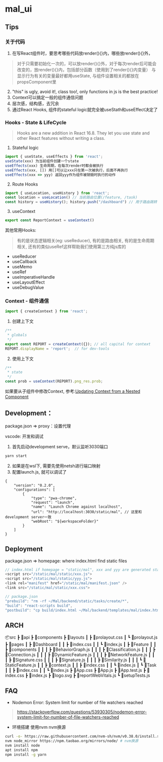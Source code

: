 # mal_ui

## Tips

### 关于代码

1. 在写React组件时，要思考哪些代码放render(){}内，哪些放render(){}外，
> 对于只需要初始化一次的，可以放render(){}外，对于每次render后可能会改变的，放render(){}内，包括部分函数（使用到了render(){}内变量）
> 与显示行为有关的变量最好都用useState, 与组件设置相关的都放在propsComponent里
2. "this" is ugly, avoid it!, class too!, only functions in js is the best practice!
3. Context可以搞定一般的组件通信问题
4. 层次感，结构感，去冗余
5. 通过React Hooks, 组件的stateful logic就完全被useStath和useEffect决定了

### Hooks - State & LifeCycle
> Hooks are a new addition in React 16.8. They let you use state and other React features without writing a class.

1. Stateful logic 
```javascript
import { useState, useEffects } from 'react';
useState(xxx) 为当前组件创建一个state
useEffects(xxx) 生命周期，在每次render时都会被执行
useEffects(xxx, []) 用[]可以让xxx只在第一次被执行，后面不再执行
useEffects(xxx => yyy) 返回yyy作为组件被销毁时执行的动作
```
2. Route Hooks
```javascript
import { useLocation, useHistory } from 'react';
const location = useLocation() // 当前路由位置(/feature, /task)
const history = useHistory(); history.push("/dashboard") // 用于路由跳转
```

3. useContext
```javascript
export const ReportContext = useContext()
```

其他常用Hooks:
> 有的是状态逻辑相关(eg: useReducer), 有的是路由相关, 有的是生命周期相关, 还有的类似useRef这样帮助我们使用第三方纯js库的

- useReducer
- useCallback
- useMemo
- useRef
- useImperativeHandle
- useLayoutEffect
- useDebugValue

### Context - 组件通信

```javascript
import { createContext } from 'react';
```
1. 创建上下文
```javascript
/**
 * globals 
 */
export const REPORT = createContext({}); // all capital for context
REPORT.displayName = 'report';  // for dev-tools 
```

2. 使用上下文
```javascript
/**
 * state
 */
const prob = useContext(REPORT).png_res.prob;
```

如果要从子组件中修改Context, 参考:[Updating Context from a Nested Component](https://reactjs.org/docs/context.html#updating-context-from-a-nested-component)

## Development：

package.json => proxy：设置代理

vscode: 开发和调试
1. 首先启动development serve，默认监听3030端口
```bash
yarn start
```
2. 如果是在wsl下, 需要先使用netsh进行端口映射
3. 配置launch.js, 就可以调试了
```
{
    "version": "0.2.0",
    "configurations": [
        {
            "type": "pwa-chrome",
            "request": "launch",
            "name": "Launch Chrome against localhost",
            "url": "http://localhost:3030/static/mal", // 这里和development server一致
            "webRoot": "${workspaceFolder}"
        }
    ]
}
```

## Deployment

package.json => homepage: where index.html find static files
```javascript
// index.html if homepage = "static/mal", xxx and yyy are generated static files 
<script src="/static/mal/static/xxx.js">
<script src="/static/mal/static/yyy.js">
<link rel="manifest" href="/static/mal/manifest.json" />
<link src="/static/mal/static/xxx.css">
```
```javascript
// package.json
"prebuild": "rm -rf ~/Mal/backend/static/tasks/create/*",
"build": "react-scripts build",
"postbuild": "cp build/index.html ~/Mal/backend/templates/mal/index.html && cp -r build/* ~/Mal/backend/static/mal",
```

## ARCH

📦src
 ┣ 📂api
 ┣ 📂components
 ┣ 📂layouts
 ┃ ┣ 📜prolayout.css
 ┃ ┗ 📜prolayout.js
 ┣ 📂pages
 ┃ ┣ 📂Dashboard
 ┃ ┃ ┣ 📜index.css
 ┃ ┃ ┗ 📜index.js
 ┃ ┣ 📂Feature
 ┃ ┃ ┣ 📂components
 ┃ ┃ ┃ ┣ 📜BehaviorGraph.js
 ┃ ┃ ┃ ┣ 📜Classification.js
 ┃ ┃ ┃ ┣ 📜Connection.js
 ┃ ┃ ┃ ┣ 📜DynamicFeature.js
 ┃ ┃ ┃ ┣ 📜NetworkFeature.js
 ┃ ┃ ┃ ┣ 📜Signature.css
 ┃ ┃ ┃ ┣ 📜Signature.js
 ┃ ┃ ┃ ┣ 📜Similarity.js
 ┃ ┃ ┃ ┗ 📜StaticFeature.js
 ┃ ┃ ┣ 📜context.js
 ┃ ┃ ┣ 📜index.css
 ┃ ┃ ┗ 📜index.js
 ┃ ┗ 📂Task
 ┃ ┃ ┣ 📜index.css
 ┃ ┃ ┗ 📜index.js
 ┣ 📜App.css
 ┣ 📜App.js
 ┣ 📜App.test.js
 ┣ 📜index.css
 ┣ 📜index.js
 ┣ 📜logo.svg
 ┣ 📜reportWebVitals.js
 ┗ 📜setupTests.js

## FAQ

- Nodemon Error: System limit for number of file watchers reached
> https://stackoverflow.com/questions/53930305/nodemon-error-system-limit-for-number-of-file-watchers-reached

- 环境搭建 使用nvm
nvm换源
```bash
curl -o- https://raw.githubusercontent.com/nvm-sh/nvm/v0.38.0/install.sh | bash # 下载nvm
nvm node_mirror https://npm.taobao.org/mirrors/node/ # nvm换源
nvm install node
apt install npm
npm install -g yarn 
```